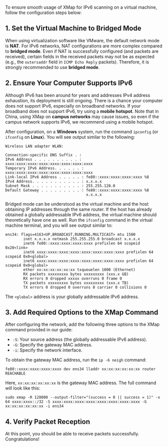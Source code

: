 To ensure smooth usage of XMap for IPv6 scanning on a virtual machine, follow the configuration steps below:


## 1. Set the Virtual Machine to Bridged Mode
When using virtualization software like VMware, the default network mode is **NAT**. For IPv6 networks, NAT configurations are more complex compared to **bridged mode**. Even if NAT is successfully configured (and packets are received), certain fields in the received packets may not be as expected (e.g., the `outersaddr` field in `ICMP Echo Reply` packets). Therefore, it is strongly recommended to use **bridged mode**.

## 2. Ensure Your Computer Supports IPv6
Although IPv6 has been around for years and addresses IPv4 address exhaustion, its deployment is still ongoing. There is a chance your computer does not support IPv6, especially on broadband networks. If your broadband does not support IPv6, try using a **mobile hotspot**. Note that in China, using XMap on **campus networks** may cause issues, so even if the campus network supports IPv6, we recommend using a mobile hotspot.

After configuration, on a **Windows** system, run the command `ipconfig` (or `ifconfig` on **Linux**). You will see output similar to the following:

```shell
Wireless LAN adapter WLAN:

Connection-specific DNS Suffix . :
IPv6 Address . . . . . . . . . . : xxxx:xxxx:xxxx:xxxx:xxxx:xxxx:xxxx:xxxx
Temporary IPv6 Address. . . . . . : xxxx:xxxx:xxxx:xxxx:xxxx:xxxx:xxxx:xxxx
Link-local IPv6 Address . . . . . : fe80::xxxx:xxxx:xxxx:xxxx %8
IPv4 Address. . . . . . . . . . . : x.x.x.x
Subnet Mask . . . . . . . . . . . : 255.255.128.0
Default Gateway . . . . . . . . . : fe80::xxxx:xxxx:xxxx:xxxx %8
                                    x.x.x.x
```

Bridged mode can be understood as the virtual machine and the host obtaining IP addresses through the same router. If the host has already obtained a globally addressable IPv6 address, the virtual machine should theoretically have one as well. Run the `ifconfig` command in the virtual machine terminal, and you will see output similar to:

```shell
ens34: flags=4163<UP,BROADCAST,RUNNING,MULTICAST> mtu 1500
        inet x.x.x.x netmask 255.255.255.0 broadcast x.x.x.x
        inet6 fe80::xxxx:xxxx:xxxx:xxxx prefixlen 64 scopeid 0x20<link>
        inet6 xxxx:xxxx:xxxx:xxxx:xxxx:xxxx:xxxx:xxxx prefixlen 64 scopeid 0x0<global>
        inet6 xxxx:xxxx:xxxx:xxxx:xxxx:xxxx:xxxx:xxxx prefixlen 64 scopeid 0x0<global>
        ether xx:xx:xx:xx:xx:xx txqueuelen 1000 (Ethernet)
        RX packets xxxxxxxxx bytes xxxxxxxxx (xxx.x GB)
        RX errors 0 dropped xxxxx overruns 0 frame 0
        TX packets xxxxxxxxx bytes xxxxxxxxx (xxx.x TB)
        TX errors 0 dropped 0 overruns 0 carrier 0 collisions 0
```

The `<global>` address is your globally addressable IPv6 address.


## 3. Add Required Options to the XMap Command
After configuring the network, add the following three options to the XMap command provided in our guide:

- `-S`: Your source address (the globally addressable IPv6 address).
- `-G`: Specify the gateway MAC address.
- `-i`: Specify the network interface.

To obtain the gateway MAC address, run the `ip -6 neigh` command:
```shell
fe80::xxxx:xxxx:xxxx:xxxx dev ens34 lladdr xx:xx:xx:xx:xx:xx router REACHABLE
```

Here, `xx:xx:xx:xx:xx:xx` is the gateway MAC address. The full command will look like this:
```shell
sudo xmap -R 128000 --output-filter="(success = 0 || success = 1)" -x 64 xxxx:xxxx::/32 -S xxxx:xxxx:xxxx:xxxx:xxxx:xxxx:xxxx:xxxx -G xx:xx:xx:xx:xx:xx -i ens34
```

## 4. Verify Packet Reception
At this point, you should be able to receive packets successfully. Congratulations!
